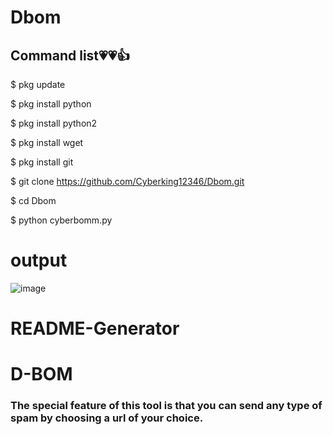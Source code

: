 # Dbom
## Command list💗💗👍
$ pkg update 

$ pkg install python

$ pkg install python2

$ pkg install wget

$ pkg install git

$ git clone https://github.com/Cyberking12346/Dbom.git

$ cd Dbom

$ python cyberbomm.py

# output
![image](https://github.com/Cyberking12346/Dbom/assets/158319698/4915bf91-4584-40c3-9ca5-830ded6f6a82)






<h1>README-Generator</h1>
<h1>D-BOM</h1>
<h3>The special feature of this tool is that you can send any type of spam by choosing a url of your choice.</h3>


